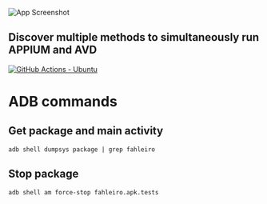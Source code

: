 ![App Screenshot](https://i.imgur.com/KyKiNqX.png)

## Discover multiple methods to simultaneously run APPIUM and AVD
[![GitHub Actions - Ubuntu](https://img.shields.io/badge/GitHub_Actions-Ubuntu-purple?style=for-the-badge)](https://github.com/fahleiro/appium-avd/blob/develop/.github/workflows/action-ubuntu.yml)


# ADB commands

## Get package and main activity
```
adb shell dumpsys package | grep fahleiro
```
## Stop package
```
adb shell am force-stop fahleiro.apk.tests
```

